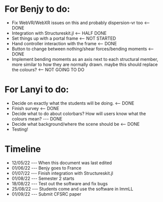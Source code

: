 # For Benjy to do:
 - Fix WebVR/WebXR issues on this and probably dispersion-vr too <-- DONE
 - Integration with Structureskit.jl <-- HALF DONE
 - Set things up with a portal frame <-- NOT STARTED
 - Hand controller interaction with the frame <-- DONE
 - Button to change between nothing/shear forces/bending moments <-- DONE
 - Implement bending moments as an axis next to each structural member, more similar to how they are normally drawn. maybe this should replace the colours? <-- NOT GOING TO DO

# For Lanyi to do:
 - Decide on exactly what the students will be doing. <-- DONE
 - Finish survey <-- DONE
 - Decide what to do about colorbars? How will users know what the colours mean? --- DONE
 - Decide what background/where the scene should be <-- DONE
 - Testing!

# Timeline
 - 12/05/22 --- When this document was last edited
 - 01/06/22 --- Benjy goes to France
 - 01/07/22 --- Finish integration with Structureskit.jl
 - 01/08/22 --- Semester 2 starts
 - 18/08/22 --- Test out the software and fix bugs
 - 25/08/22 --- Students come and use the software in ImmLL
 - 01/09/22 --- Submit CFSRC paper
